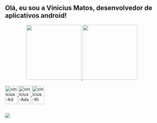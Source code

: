 ## Olá, eu sou a Vinicius Matos, desenvolvedor de aplicativos android!
<div align="center">
  <a href="https://github.com/viniciusmatoz">
  <img height="180em" src="https://github-readme-stats.vercel.app/api?username=viniciusmatoz&show_icons=true&theme=aura_dark&include_all_commits=true&count_private=true"/>
  <img height="180em" src="https://github-readme-stats.vercel.app/api/top-langs/?username=viniciusmatoz&layout=compact&langs_count=7&theme=aura_dark"/>
</div>
<div style="display: inline_block"><br>
  <img align="center" alt="vinicius-Ad" height="60" width="40" src="https://cdn.jsdelivr.net/gh/devicons/devicon/icons/android/android-original.svg">
  <img align="center" alt="vinicius-Ads" height="60" width="40" src="https://cdn.jsdelivr.net/gh/devicons/devicon/icons/androidstudio/androidstudio-original.svg">
  <img align="center" alt="vinicius-Kt" height="60" width="40" src="https://cdn.jsdelivr.net/gh/devicons/devicon/icons/kotlin/kotlin-original.svg">
</div>
  
  ##
 
<div> 
  <a href = "viniciusmatozdeveloper@gmail.com"><img src="https://img.shields.io/badge/-Gmail-%23333?style=for-the-badge&logo=gmail&logoColor=white" target="_blank"></a>
</div>
